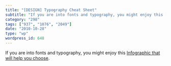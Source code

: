 ```yaml
---
title: "[DESIGN] Typography Cheat Sheet"
subtitle: "If you are into fonts and typography, you might enjoy this [Infographic that will help you choose](h..."
category: "298"
tags: ["937", "1076", "2049"]
date: "2010-10-28"
type: "wp"
wordpress_id: 648
---
```

If you are into fonts and typography, you might enjoy this [Infographic that will help you choose](http://inspirationlab.files.wordpress.com/2010/04/infographiclarge_v2.png).